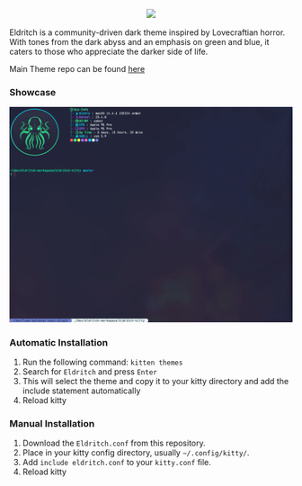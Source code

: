 <!-- DO NOT CHANGE THIS -->
<p align="center">
<img src="https://raw.github.com/eldritch-theme/eldritch/master/assets/logo/logo.png" width=150>
</p>
<p>
Eldritch is a community-driven dark theme inspired by Lovecraftian horror. With tones from the dark abyss and an emphasis on green and blue, it caters to those who appreciate the darker side of life.
</p>

Main Theme repo can be found [here](https://github.com/eldritch-theme/eldritch)

### Showcase
<!-- Your screenshot should go here -->
<img src="screenshot.png" alt="Screenshot"/><br/>

### Automatic Installation
1. Run the following command: `kitten themes`
2. Search for `Eldritch` and press `Enter`
3. This will select the theme and copy it to your kitty directory and add the include statement automatically
4. Reload kitty

### Manual Installation
1. Download the `Eldritch.conf` from this repository.
2. Place in your kitty config directory, usually `~/.config/kitty/`.
3. Add `include eldritch.conf` to your `kitty.conf` file.
4. Reload kitty
